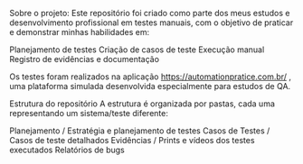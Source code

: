Sobre o projeto:
Este repositório foi criado como parte dos meus estudos e desenvolvimento profissional em testes manuais, com o objetivo de praticar e demonstrar minhas habilidades em:

Planejamento de testes
Criação de casos de teste
Execução manual
Registro de evidências e documentação
  
Os testes foram realizados na aplicação https://automationpratice.com.br/ , uma plataforma simulada desenvolvida especialmente para estudos de QA. 

Estrutura do repositório
A estrutura é organizada por pastas, cada uma representando um sistema/teste diferente:

Planejamento / Estratégia e planejamento de testes
Casos de Testes / Casos de teste detalhados
Evidências / Prints e vídeos dos testes executados
Relatórios de bugs
